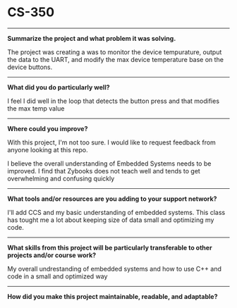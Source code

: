 # CS-350



---

**Summarize the project and what problem it was solving.**



The project was creating a was to monitor the device tempurature, output the data to the UART, and modify the max device temperature base on the device buttons.

---  

**What did you do particularly well?**

I feel I did well in the loop that detects the button press and that modifies the max temp value

---

**Where could you improve?**

With this project, I'm not too sure. I would like to request feedback from anyone looking at this repo. 

I believe the overall understanding of Embedded Systems needs to be improved. I find that Zybooks does not teach well and tends to get overwhelming and confusing quickly

---

**What tools and/or resources are you adding to your support network?**

I'll add CCS and my basic understanding of embedded systems. This class has tought me a lot about keeping size of data small and optimizing my code.

---

**What skills from this project will be particularly transferable to other projects and/or course work?**

My overall undrestanding of embedded systems and how to use C++ and code in a small and optimized way

---

**How did you make this project maintainable, readable, and adaptable?**
